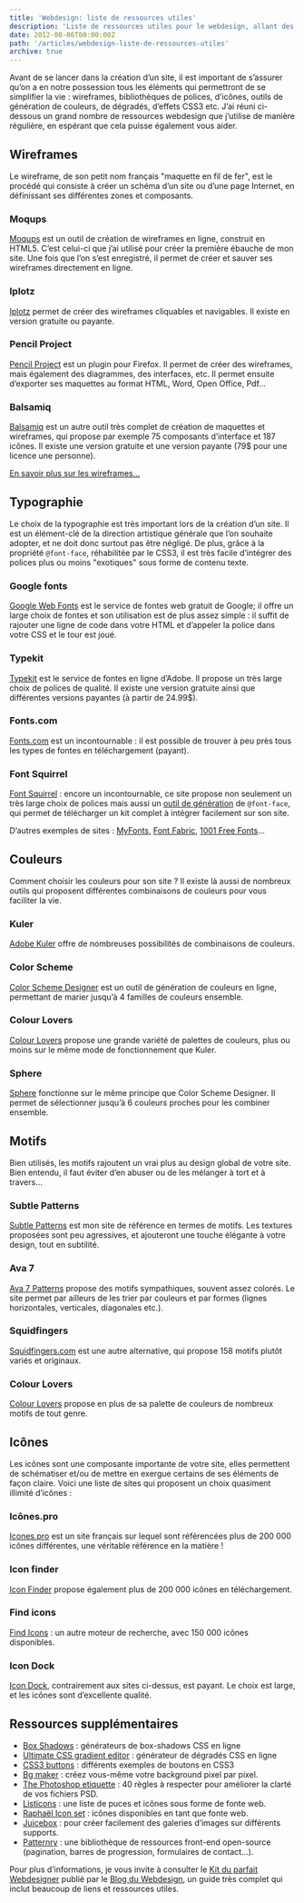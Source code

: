 ```yaml
---
title: 'Webdesign: liste de ressources utiles'
description: 'Liste de ressources utiles pour le webdesign, allant des wireframes aux couleurs, polices etc.'
date: 2012-08-06T00:00:00Z
path: '/articles/webdesign-liste-de-ressources-utiles'
archive: true
---
```


Avant de se lancer dans la création d’un site, il est important de s’assurer qu’on a en notre possession tous les éléments qui permettront de se simplifier la vie : wireframes, bibliothèques de polices, d’icônes, outils de génération de couleurs, de dégradés, d’effets CSS3 etc. J’ai réuni ci-dessous un grand nombre de ressources webdesign que j’utilise de manière régulière, en espérant que cela puisse également vous aider.

## Wireframes

Le wireframe, de son petit nom français "maquette en fil de fer", est le procédé qui consiste à créer un schéma d’un site ou d’une page Internet, en définissant ses différentes zones et composants.

### Moqups

[Moqups](https://moqups.com/#!/) est un outil de création de wireframes en ligne, construit en HTML5. C’est celui-ci que j’ai utilisé pour créer la première ébauche de mon site. Une fois que l’on s’est enregistré, il permet de créer et sauver ses wireframes directement en ligne.

### Iplotz

[Iplotz](http://iplotz.com/) permet de créer des wireframes cliquables et navigables. Il existe en version gratuite ou payante.

### Pencil Project

[Pencil Project](http://pencil.evolus.vn/en-US/Home.aspx) est un plugin pour Firefox. Il permet de créer des wireframes, mais également des diagrammes, des interfaces, etc. Il permet ensuite d’exporter ses maquettes au format HTML, Word, Open Office, Pdf…

### Balsamiq

[Balsamiq](http://www.balsamiq.com/products/mockups) est un autre outil très complet de création de maquettes et wireframes, qui propose par exemple 75 composants d’interface et 187 icônes. Il existe une version gratuite et une version payante (79\$ pour une licence une personne).

[En savoir plus sur les wireframes…](http://www.smashingmagazine.com/2009/09/01/35-excellent-wireframing-resources/)

## Typographie

Le choix de la typographie est très important lors de la création d’un site. Il est un élément-clé de la direction artistique générale que l’on souhaite adopter, et ne doit donc surtout pas être négligé. De plus, grâce à la propriété `@font-face`, réhabilitée par le CSS3, il est très facile d’intégrer des polices plus ou moins "exotiques" sous forme de contenu texte.

### Google fonts

[Google Web Fonts](http://www.google.com/webfonts/#HomePlace:home) est le service de fontes web gratuit de Google; il offre un large choix de fontes et son utilisation est de plus assez simple : il suffit de rajouter une ligne de code dans votre HTML et d’appeler la police dans votre CSS et le tour est joué.

### Typekit

[Typekit](https://typekit.com/) est le service de fontes en ligne d’Adobe. Il propose un très large choix de polices de qualité. Il existe une version gratuite ainsi que différentes versions payantes (à partir de 24.99\$).

### Fonts.com

[Fonts.com](http://www.fonts.com/) est un incontournable : il est possible de trouver à peu près tous les types de fontes en téléchargement (payant).

### Font Squirrel

[Font Squirrel](http://www.fontsquirrel.com/) : encore un incontournable, ce site propose non seulement un très large choix de polices mais aussi un [outil de génération](http://www.fontsquirrel.com/fontface/generator) de `@font-face`, qui permet de télécharger un kit complet à intégrer facilement sur son site.

D’autres exemples de sites : [MyFonts](http://www.myfonts.com/), [Font Fabric](http://fontfabric.com/), [1001 Free Fonts](http://www.1001freefonts.com/)…

## Couleurs

Comment choisir les couleurs pour son site ? Il existe là aussi de nombreux outils qui proposent différentes combinaisons de couleurs pour vous faciliter la vie.

### Kuler

[Adobe Kuler](http://kuler.adobe.com) offre de nombreuses possibilités de combinaisons de couleurs.

### Color Scheme

[Color Scheme Designer](http://colorschemedesigner.com/) est un outil de génération de couleurs en ligne, permettant de marier jusqu’à 4 familles de couleurs ensemble.

### Colour Lovers

[Colour Lovers](http://www.colourlovers.com/palettes) propose une grande variété de palettes de couleurs, plus ou moins sur le même mode de fonctionnement que Kuler.

### Sphere

[Sphere](http://mudcu.be/sphere/) fonctionne sur le même principe que Color Scheme Designer. Il permet de sélectionner jusqu’à 6 couleurs proches pour les combiner ensemble.

## Motifs

Bien utilisés, les motifs rajoutent un vrai plus au design global de votre site. Bien entendu, il faut éviter d’en abuser ou de les mélanger à tort et à travers…

### Subtle Patterns

[Subtle Patterns](http://subtlepatterns.com/) est mon site de référence en termes de motifs. Les textures proposées sont peu agressives, et ajouteront une touche élégante à votre design, tout en subtilité.

### Ava 7

[Ava 7 Patterns](http://patterns.ava7.com/) propose des motifs sympathiques, souvent assez colorés. Le site permet par ailleurs de les trier par couleurs et par formes (lignes horizontales, verticales, diagonales etc.).

### Squidfingers

[Squidfingers.com](http://www.squidfingers.com/patterns/) est une autre alternative, qui propose 158 motifs plutôt variés et originaux.

### Colour Lovers

[Colour Lovers](http://www.colourlovers.com/patterns/new) propose en plus de sa palette de couleurs de nombreux motifs de tout genre.

## Icônes

Les icônes sont une composante importante de votre site, elles permettent de schématiser et/ou de mettre en exergue certains de ses éléments de façon claire. Voici une liste de sites qui proposent un choix quasiment illimité d’icônes :

### Icônes.pro

[Icones.pro](http://icones.pro/) est un site français sur lequel sont référencées plus de 200 000 icônes différentes, une véritable référence en la matière !

### Icon finder

[Icon Finder](http://www.iconfinder.com/) propose également plus de 200 000 icônes en téléchargement.

### Find icons

[Find Icons](http://findicons.com/) : un autre moteur de recherche, avec 150 000 icônes disponibles.

### Icon Dock

[Icon Dock](http://icondock.com), contrairement aux sites ci-dessus, est payant. Le choix est large, et les icônes sont d’excellente qualité.

## Ressources supplémentaires

- [Box Shadows](http://www.westciv.com/tools/boxshadows/index.html) : générateurs de box-shadows CSS en ligne
- [Ultimate CSS gradient editor](http://www.colorzilla.com/gradient-editor/) : générateur de dégradés CSS en ligne
- [CSS3 buttons](http://hellohappy.org/css3-buttons/) : différents exemples de boutons en CSS3
- [Bg maker](http://bgmaker.ventdaval.com/) : créez vous-même votre background pixel par pixel.
- [The Photoshop etiquette](http://photoshopetiquette.com/) : 40 règles à respecter pour améliorer la clarté de vos fichiers PSD.
- [Listicons](http://medialoot.com/item/listicons-arrows-bullets-webfont/) : une liste de puces et icônes sous forme de fonte web.
- [Raphaël Icon set](http://icons.marekventur.de/) : icônes disponibles en tant que fonte web.
- [Juicebox](http://www.juicebox.net/) : pour créer facilement des galeries d’images sur différents supports.
- [Patternry](http://patternry.com/patterns/) : une bibliothèque de ressources front-end open-source (pagination, barres de progression, formulaires de contact…).

<p class="info">Pour plus d’informations, je vous invite à consulter le <a href="http://www.blogduwebdesign.com/webdesign/le-kit-du-webdesigner-1/69">Kit du parfait Webdesigner</a> publié par le <a href="http://www.blogduwebdesign.com">Blog du Webdesign</a>, un guide très complet qui inclut beaucoup de liens et ressources utiles.
